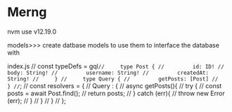 # Merng



nvm use v12.19.0

models>>>
create datbase models to use them to interface the database with


index.js
// const typeDefs = gql`
//     type Post {
//         id: ID!
//         body: String!
//         username: String!
//         createdAt: String!
//     }
//     type Query {
//         getPosts: [Post]
//     }
// `;
// const resolvers = {
//     Query : {
//         async getPosts(){
//             try {
//                 const posts = await Post.find();
//                 return posts;
//             } catch (err){
//                 throw new Error (err); 
//             }
//         }
//     }
// };